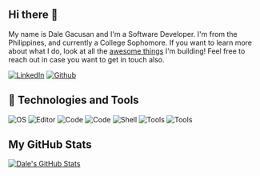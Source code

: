 ## Hi there 👋

My name is Dale Gacusan and I'm a Software Developer. I'm from the Philippines, and currently a College Sophomore. If you want to learn more about what I do, look at all the [awesome things](https://github.com/dalegacusan?tab=repositories) I'm building! 
Feel free to reach out in case you want to get in touch also.

[![LinkedIn](https://img.shields.io/badge/linkedin-%230077B5.svg?&style=for-the-badge&logo=linkedin&logoColor=white)](https://www.linkedin.com/in/dalegacusan/)
[![Github](https://img.shields.io/badge/github-%23100000.svg?&style=for-the-badge&logo=github&logoColor=white)](https://github.com/dalegacusan)

## 🔧 Technologies and Tools

![OS](https://img.shields.io/badge/OS-Windows-0084D5) ![Editor](https://img.shields.io/badge/Editor-VS%20Code-0084D5) ![Code](https://img.shields.io/badge/Code-Javascript-0084D5) ![Code](https://img.shields.io/badge/Code-React-0084D5) ![Shell](https://img.shields.io/badge/Shell-Git%20Bash-0084D5) ![Tools](https://img.shields.io/badge/Video%20Editor-Premiere%20Pro-0084D5) ![Tools](https://img.shields.io/badge/Photo%20Editor-Gimp-0084D5)

## My GitHub Stats

<!--<a href="https://github.com/dalegacusan/dalegacusan">
  <img align="center" src="https://github-readme-stats.vercel.app/api/top-langs/?username=dalegacusan&hide=java,html&title_color=ffffff&text_color=c9cacc&icon_color=FAC924&bg_color=1d1f21" />
</a>-->
<a href="https://github.com/dalegacusan/dalegacusan">
  <img align="center" src="https://github-readme-stats.vercel.app/api?username=dalegacusan&show_icons=true&line_height=27&count_private=true&title_color=ffffff&text_color=c9cacc&icon_color=0084D5&bg_color=1d1f21" alt="Dale's GitHub Stats" />
</a>
<!--
<a href="https://https://github.com/dalegacusan/real-time-chat">
  <img align="center" src="https://github-readme-stats.vercel.app/api/pin/?username=dalegacusan&repo=real-time-chat&title_color=ffffff&text_color=c9cacc&icon_color=FAC924&bg_color=1d1f21" />
</a>
<a href="https://https://github.com/dalegacusan/CV-Application">
  <img align="center" src="https://github-readme-stats.vercel.app/api/pin/?username=dalegacusan&repo=CV-Application&title_color=ffffff&text_color=c9cacc&icon_color=FAC924&bg_color=1d1f21" />
</a>-->
